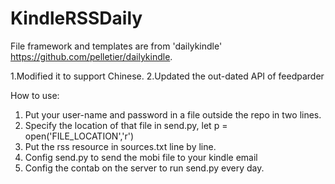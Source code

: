 KindleRSSDaily
===

File framework and templates are from 'dailykindle' https://github.com/pelletier/dailykindle.

1.Modified it to support Chinese.
2.Updated the out-dated API of feedparder


How to use:

1. Put your user-name and password in a file outside the repo in two lines.
2. Specify the location of that file in send.py, let p = open('FILE_LOCATION','r')
3. Put the rss resource in sources.txt line by line.
4. Config send.py to send the mobi file to your kindle email
5. Config the contab on the server to run send.py every day.



